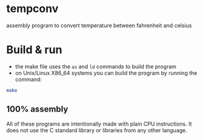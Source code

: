 # tempconv
assembly program to convert temperature between fahrenheit and celsius 

# Build & run
- the make file uses the ``as`` and ``ld`` commands to build the program
- on Unix/Linux X86_64 systems you can build the program by running the command:
```sh
make
```

## 100% assembly
All of these programs are intentionally made with plain CPU instructions.
It does not use the C standard library or libraries from any other language.
